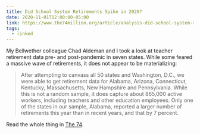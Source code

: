 ```yaml
---
title: Did School System Retirements Spike in 2020?
date: 2020-11-01T12:00:00-05:00
link: https://www.the74million.org/article/analysis-did-school-system-retirements-spike-in-2020-data-from-7-state-pension-plans-show-theyve-actually-decreased/
tags:
  - linked
---
```


My Bellwether colleague Chad Aldeman and I took a look at teacher retirement data pre- and post-pandemic in seven states. While some feared a massive wave of retirements, it does not appear to be materializing:

> After attempting to canvass all 50 states and Washington, D.C., we were able to get retirement data for Alabama, Arizona, Connecticut, Kentucky, Massachusetts, New Hampshire and Pennsylvania. While this is not a random sample, it does capture about 865,000 active workers, including teachers and other education employees. Only one of the states in our sample, Alabama, reported a larger number of retirements this year than in recent years, and that by 7 percent.

Read the whole thing in [The 74](https://www.the74million.org/article/analysis-did-school-system-retirements-spike-in-2020-data-from-7-state-pension-plans-show-theyve-actually-decreased/). 